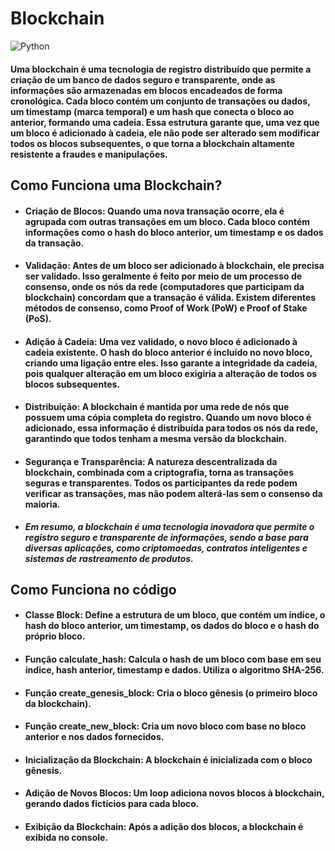 # Blockchain
![Python](https://img.shields.io/badge/python-3670A0?style=for-the-badge&logo=python&logoColor=ffdd54) 


#### Uma blockchain é uma tecnologia de registro distribuído que permite a criação de um banco de dados seguro e transparente, onde as informações são armazenadas em blocos encadeados de forma cronológica. Cada bloco contém um conjunto de transações ou dados, um timestamp (marca temporal) e um hash que conecta o bloco ao anterior, formando uma cadeia. Essa estrutura garante que, uma vez que um bloco é adicionado à cadeia, ele não pode ser alterado sem modificar todos os blocos subsequentes, o que torna a blockchain altamente resistente a fraudes e manipulações.


## Como Funciona uma Blockchain?

- ####  Criação de Blocos: Quando uma nova transação ocorre, ela é agrupada com outras transações em um bloco. Cada bloco contém informações como o hash do bloco anterior, um timestamp e os dados da transação.

 - ####  Validação: Antes de um bloco ser adicionado à blockchain, ele precisa ser validado. Isso geralmente é feito por meio de um processo de consenso, onde os nós da rede (computadores que participam da blockchain) concordam que a transação é válida. Existem diferentes métodos de consenso, como Proof of Work (PoW) e Proof of Stake (PoS).

 - ####   Adição à Cadeia: Uma vez validado, o novo bloco é adicionado à cadeia existente. O hash do bloco anterior é incluído no novo bloco, criando uma ligação entre eles. Isso garante a integridade da cadeia, pois qualquer alteração em um bloco exigiria a alteração de todos os blocos subsequentes.

 - #### Distribuição: A blockchain é mantida por uma rede de nós que possuem uma cópia completa do registro. Quando um novo bloco é adicionado, essa informação é distribuída para todos os nós da rede, garantindo que todos tenham a mesma versão da blockchain.

 - #### Segurança e Transparência: A natureza descentralizada da blockchain, combinada com a criptografia, torna as transações seguras e transparentes. Todos os participantes da rede podem verificar as transações, mas não podem alterá-las sem o consenso da maioria.

- ***Em resumo, a blockchain é uma tecnologia inovadora que permite o registro seguro e transparente de informações, sendo a base para diversas aplicações, como criptomoedas, contratos inteligentes e sistemas de rastreamento de produtos.***

## Como Funciona no código

- #### Classe Block: Define a estrutura de um bloco, que contém um índice, o hash do bloco anterior, um timestamp, os dados do bloco e o hash do próprio bloco.

- #### Função calculate_hash: Calcula o hash de um bloco com base em seu índice, hash anterior, timestamp e dados. Utiliza o algoritmo SHA-256.

 - #### Função create_genesis_block: Cria o bloco gênesis (o primeiro bloco da blockchain).

 - #### Função create_new_block: Cria um novo bloco com base no bloco anterior e nos dados fornecidos.

 - #### Inicialização da Blockchain: A blockchain é inicializada com o bloco gênesis.

 - #### Adição de Novos Blocos: Um loop adiciona novos blocos à blockchain, gerando dados fictícios para cada bloco.

 - #### Exibição da Blockchain: Após a adição dos blocos, a blockchain é exibida no console.
